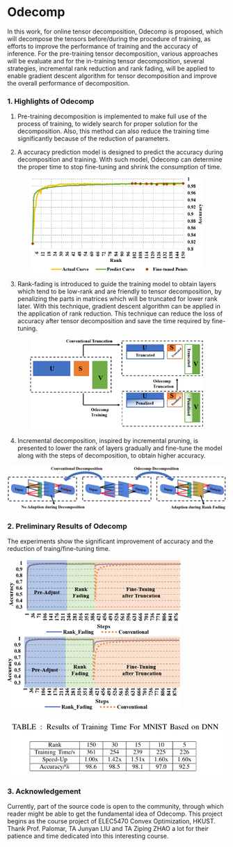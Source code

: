 # Odecomp

In this work, for online tensor decomposition, Odecomp is proposed, which will decompose the tensors before/during the procedure of training, as efforts to improve the performance of training and the accuracy of inference. For the pre-training tensor decomposition, various approaches will be evaluate and for the in-training tensor decomposition, several strategies, incremental rank reduction and rank fading, will be applied to enable gradient descent algorithm for tensor decomposition and improve the overall performance of decomposition.

### 1. Highlights of Odecomp

   1) Pre-training decomposition is implemented to make full use of the process of training, to widely search for proper
solution for the decomposition. Also, this method can also reduce the training time significantly because of the reduction
of parameters.

   2) A accuracy prediction model is designed to predict the accuracy during decomposition and training. With such model,
Odecomp can determine the proper time to stop fine-tuning and shrink the consumption of time.

<p align="center">
  <img src="https://github.com/zslwyuan/Odecomp/blob/master/Result_figures/exp_predict0.png" width="400">
</p>

   3) Rank-fading is introduced to guide the training model to obtain layers which tend to be low-rank and are friendly to
tensor decomposition, by penalizing the parts in matrices which will be truncated for lower rank later. With this technique, gradient descent algorithm can be applied in the application of rank reduction. This technique can reduce the loss of accuracy after tensor decomposition and save the time required by fine-tuning.

<p align="center">
  <img src="https://github.com/zslwyuan/Odecomp/blob/master/Impl_figures/reduction.png" width="400">
</p>


   4) Incremental decomposition, inspired by incremental pruning, is presented to lower the rank of layers gradually and
fine-tune the model along with the steps of decomposition, to obtain higher accuracy.

<p align="center">
  <img src="https://github.com/zslwyuan/Odecomp/blob/master/Impl_figures/interaction.png" width="700">
</p>

### 2. Preliminary Results of Odecomp


The experiments show the significant improvement of accuracy and the reduction of traing/fine-tuning time. 

<img src="https://github.com/zslwyuan/Odecomp/blob/master/Result_figures/truncate15.png" width="400"><img src="https://github.com/zslwyuan/Odecomp/blob/master/Result_figures/truncate10.png" width="400">


<p align="center">
  <img src="https://github.com/zslwyuan/Odecomp/blob/master/Result_figures/trainingtime.png" width="600">
</p>

### 3. Acknowledgement

Currently, part of the source code is open to the community, through which reader might be able to get the fundamental idea of Odecomp. This project begins as the course project of ELEC5470 Convex Optimization, HKUST. Thank Prof. Palomar, TA Junyan LIU and TA Ziping ZHAO a lot for their patience and time dedicated into this interesting course.
